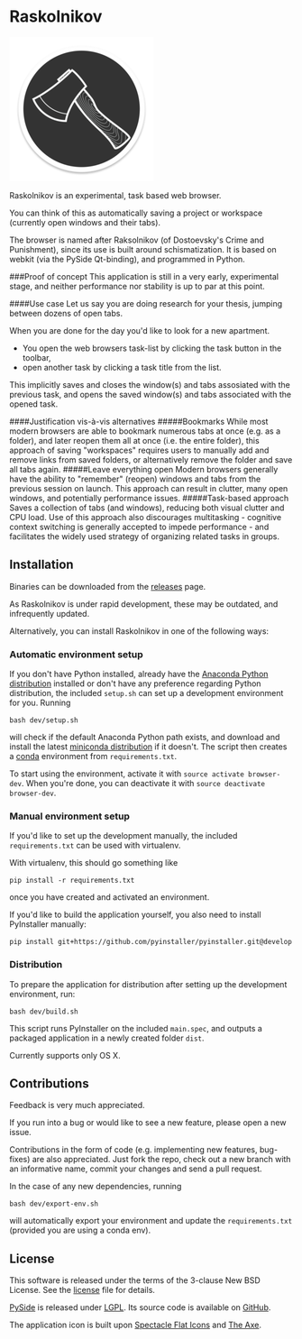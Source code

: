 # Raskolnikov
<!--
Build icons, etc.
For instance:
[![travis][travis-image]][travis-url]
[![cc-gpa][cc-gpa-image]][cc-gpa-url]
[![cc-coverage][cc-coverage-image]][cc-coverage-url]
[travis-image]: https://travis-ci.org/ekonstantinidis/gitify.svg?branch=master
[travis-url]: https://travis-ci.org/ekonstantinidis/gitify
[cc-gpa-image]: https://codeclimate.com/github/ekonstantinidis/gitify/badges/gpa.svg
[cc-gpa-url]: https://codeclimate.com/github/ekonstantinidis/gitify
[cc-coverage-image]: https://codeclimate.com/github/ekonstantinidis/gitify/badges/coverage.svg
[cc-coverage-url]: https://codeclimate.com/github/ekonstantinidis/gitify/coverage
-->

![Screenshot](res/small_icon.png)

Raskolnikov is an experimental, task based web browser.

You can think of this as automatically saving a project or workspace (currently open windows and their tabs).

The browser is named after Raksolnikov (of Dostoevsky's Crime and Punishment), since its use is built around schismatization.
It is based on webkit (via the PySide Qt-binding), and programmed in Python.

###Proof of concept
This application is still in a very early, experimental stage,
and neither performance nor stability is up to par at this point.

####Use case
Let us say you are doing research for your thesis, jumping between dozens of open tabs.

When you are done for the day you'd like to look for a new apartment.

* You open the web browsers task-list by clicking the task button in the toolbar,
* open another task by clicking a task title from the list.

This implicitly saves and closes the window(s) and tabs assosiated with the previous task, and opens the saved window(s) and tabs associated with the opened task.

####Justification vis-à-vis alternatives
#####Bookmarks
While most modern browsers are able to bookmark numerous tabs at once (e.g. as a folder), and later reopen them all at once (i.e. the entire folder), this approach of saving "workspaces" requires users to manually add and remove links from saved folders, or alternatively remove the folder and save all tabs again.
#####Leave everything open
Modern browsers generally have the ability to "remember" (reopen) windows and tabs from the previous session on launch.
This approach can result in clutter, many open windows, and potentially performance issues.
#####Task-based approach
Saves a collection of tabs (and windows), reducing both visual clutter and CPU load. Use of this approach also discourages multitasking - cognitive context switching is generally accepted to impede performance - and facilitates the widely used strategy of organizing related tasks in groups.

## Installation
Binaries can be downloaded from the [releases](https://github.com/eivind88/raskolnikov/releases) page.

As Raskolnikov is under rapid development, these may be outdated, and infrequently updated.

Alternatively, you can install Raskolnikov in one of the following ways:

### Automatic environment setup
If you don't have Python installed, already have the [Anaconda Python distribution](https://store.continuum.io/cshop/anaconda/) installed or don't have any preference regarding Python distribution, the included `setup.sh` can set up a development environment for you.
Running
```
bash dev/setup.sh
```
will check if the default Anaconda Python path exists, and download and install the latest [miniconda distribution](http://conda.pydata.org/miniconda.html) if it doesn't.
The script then creates a [conda](http://conda.pydata.org/docs/) environment from `requirements.txt`.

To start using the environment, activate it with `source activate browser-dev`.
When you're done, you can deactivate it with `source deactivate browser-dev`.

### Manual environment setup
If you'd like to set up the development manually, the included `requirements.txt` can be used with virtualenv.

With virtualenv, this should go something like
```
pip install -r requirements.txt
```
once you have created and activated an environment.

If you'd like to build the application yourself, you also need to install PyInstaller manually:
```
pip install git+https://github.com/pyinstaller/pyinstaller.git@develop
```

### Distribution
To prepare the application for distribution after setting up the development environment, run:
```
bash dev/build.sh
```
This script runs PyInstaller on the included ```main.spec```,
and outputs a packaged application in a newly created folder ```dist```.

Currently supports only OS X.

<!--
UPDATE THIS AFTER NOSETESTS ARE WRITTEN!
### Tests
There are 3 types of tests: `jest`, `jscs` and `jsxhint`.
To run the tests:
```
npm test
```
-->

## Contributions
Feedback is very much appreciated.

If you run into a bug or would like to see a new feature, please open a new issue.

Contributions in the form of code (e.g. implementing new features, bug-fixes) are also appreciated.
Just fork the repo, check out a new branch with an informative name, commit your changes and send a pull request.

In the case of any new dependencies, running
```
bash dev/export-env.sh
```
will automatically export your environment and update the ```requirements.txt``` (provided you are using a conda env).

## License
This software is released under the terms of the 3-clause New BSD License. See the [license](LICENSE.txt) file for details.

[PySide](https://wiki.qt.io/PySide) is released under [LGPL](https://www.gnu.org/copyleft/lesser.html).
Its source code is available on [GitHub](https://github.com/PySide).

The application icon is built upon [Spectacle Flat Icons](https://dribbble.com/shots/2075892-Spectacle-Flat-Icons) and [The Axe](https://dribbble.com/shots/1702501-The-Axe).
